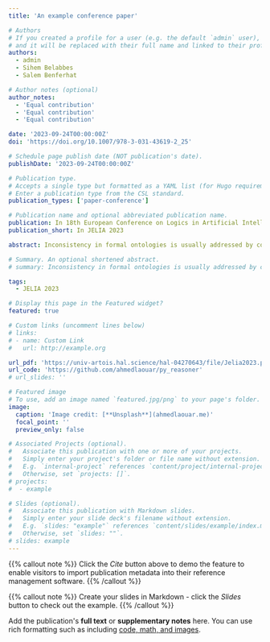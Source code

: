 ```yaml
---
title: 'An example conference paper'

# Authors
# If you created a profile for a user (e.g. the default `admin` user), write the username (folder name) here
# and it will be replaced with their full name and linked to their profile.
authors:
  - admin
  - Sihem Belabbes
  - Salem Benferhat

# Author notes (optional)
author_notes:
  - 'Equal contribution'
  - 'Equal contribution'
  - 'Equal contribution'

date: '2023-09-24T00:00:00Z'
doi: 'https://doi.org/10.1007/978-3-031-43619-2_25'

# Schedule page publish date (NOT publication's date).
publishDate: '2023-09-24T00:00:00Z'

# Publication type.
# Accepts a single type but formatted as a YAML list (for Hugo requirements).
# Enter a publication type from the CSL standard.
publication_types: ['paper-conference']

# Publication name and optional abbreviated publication name.
publication: In 18th European Conference on Logics in Artificial Intelligence 2023, Dresden, Germany, September 20–22, 2023
publication_short: In JELIA 2023

abstract: Inconsistency in formal ontologies is usually addressed by computing repairs for the dataset. There are several strategies for selecting the repairs used to evaluate queries, with various levels of cautiousness and classes of computational complexity. This paper deals with inconsistent partially ordered lightweight ontologies. It introduces a new method that goes beyond the cautious strategies and that is tractable in the possibilistic setting, where uncertainty concerns only the data pieces. The proposed method, called C{\$}{\$}{\backslash}pi {\$}{\$}$\pi$-repair, proceeds as follows. It first interprets the partially ordered dataset as a family of totally ordered datasets. Then, it computes a single data repair for every totally ordered possibilistic ontology induced from the partially ordered possibilistic ontology. Next, it deductively closes each of these repairs in order to increase their productivity, without introducing conflicts or arbitrary data pieces. Finally, it intersects the closed repairs to obtain a single data repair for the initial ontology. The main contribution of this paper is an equivalent characterization that does not enumerate all the total orders, but also does not suffer from the additional computational cost naturally incurred by the deductive closure. We establish the tractability of our method by reformulating the problem using the notions of dominance and support. Intuitively, the valid conclusions are supported against conflicts by consistent inclusion-minimal subsets of the dataset that dominate all the conflicts. We also study the rationality properties of our method in terms of unconditional and conditional query-answering.

# Summary. An optional shortened abstract.
# summary: Inconsistency in formal ontologies is usually addressed by computing repairs for the dataset. There are several strategies for selecting the repairs used to evaluate queries, with various levels of cautiousness and classes of computational complexity. This paper deals with inconsistent partially ordered lightweight ontologies. It introduces a new method that goes beyond the cautious strategies and that is tractable in the possibilistic setting, where uncertainty concerns only the data pieces. The proposed method, called C{\$}{\$}{\backslash}pi {\$}{\$}$\pi$-repair, proceeds as follows. It first interprets the partially ordered dataset as a family of totally ordered datasets. Then, it computes a single data repair for every totally ordered possibilistic ontology induced from the partially ordered possibilistic ontology. Next, it deductively closes each of these repairs in order to increase their productivity, without introducing conflicts or arbitrary data pieces. Finally, it intersects the closed repairs to obtain a single data repair for the initial ontology. The main contribution of this paper is an equivalent characterization that does not enumerate all the total orders but also does not suffer from the additional computational cost naturally incurred by the deductive closure. We establish the tractability of our method by reformulating the problem using the notions of dominance and support. Intuitively, the valid conclusions are supported against conflicts by consistent inclusion-minimal subsets of the dataset that dominate all the conflicts. We also study the rationality properties of our method in terms of unconditional and conditional query-answering.

tags:
  - JELIA 2023

# Display this page in the Featured widget?
featured: true

# Custom links (uncomment lines below)
# links:
# - name: Custom Link
#   url: http://example.org

url_pdf: 'https://univ-artois.hal.science/hal-04270643/file/Jelia2023.pdf'
url_code: 'https://github.com/ahmedlaouar/py_reasoner'
# url_slides: ''

# Featured image
# To use, add an image named `featured.jpg/png` to your page's folder.
image:
  caption: 'Image credit: [**Unsplash**](ahmedlaouar.me)'
  focal_point: ''
  preview_only: false

# Associated Projects (optional).
#   Associate this publication with one or more of your projects.
#   Simply enter your project's folder or file name without extension.
#   E.g. `internal-project` references `content/project/internal-project/index.md`.
#   Otherwise, set `projects: []`.
# projects:
#  - example

# Slides (optional).
#   Associate this publication with Markdown slides.
#   Simply enter your slide deck's filename without extension.
#   E.g. `slides: "example"` references `content/slides/example/index.md`.
#   Otherwise, set `slides: ""`.
# slides: example
---
```


{{% callout note %}}
Click the _Cite_ button above to demo the feature to enable visitors to import publication metadata into their reference management software.
{{% /callout %}}

{{% callout note %}}
Create your slides in Markdown - click the _Slides_ button to check out the example.
{{% /callout %}}

Add the publication's **full text** or **supplementary notes** here. You can use rich formatting such as including [code, math, and images](https://docs.hugoblox.com/content/writing-markdown-latex/).
